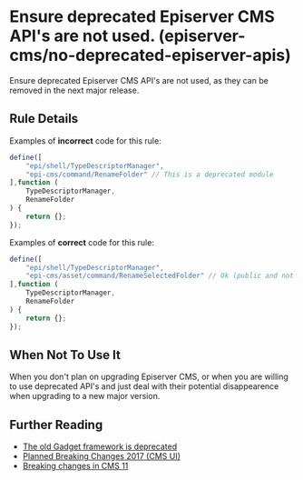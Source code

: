# Ensure deprecated Episerver CMS API's are not used. (episerver-cms/no-deprecated-episerver-apis)

Ensure deprecated Episerver CMS API's are not used, as they can be removed in the next major release.


## Rule Details

Examples of **incorrect** code for this rule:

```js
define([
    "epi/shell/TypeDescriptorManager",
    "epi-cms/command/RenameFolder" // This is a deprecated module
],function (
    TypeDescriptorManager,
    RenameFolder
) {
    return {};
});
```

Examples of **correct** code for this rule:

```js
define([
    "epi/shell/TypeDescriptorManager",
    "epi-cms/asset/command/RenameSelectedFolder" // Ok (public and not deprecated)
],function (
    TypeDescriptorManager,
    RenameFolder
) {
    return {};
});
```

## When Not To Use It

When you don't plan on upgrading Episerver CMS, or when you are willing to use deprecated API's and just deal with their potential disappearence when upgrading to a new major version.

## Further Reading

* [The old Gadget framework is deprecated](https://world.episerver.com/blogs/grzegorz-wiechec/dates/2017/1/the-old-gadget-framework-is-deprecated/)
* [Planned Breaking Changes 2017 (CMS UI)](https://world.episerver.com/blogs/Ben-McKernan/Dates/2017/9/planned-breaking-changes-2017-cms-ui/)
* [Breaking changes in CMS 11](https://world.episerver.com/documentation/upgrading/Episerver-CMS/cms-11/breaking-changes-cms-11/)

